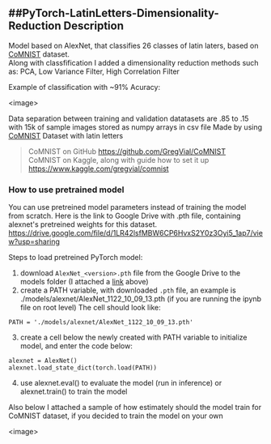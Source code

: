 ##PyTorch-LatinLetters-Dimensionality-Reduction
Description
---
Model based on AlexNet, that classifies 26 classes of latin laters, based on [CoMNIST](https://github.com/GregVial/CoMNIST) dataset.\
Along with classfification I added a dimensionality reduction methods such as: PCA, Low Variance Filter, High Correlation Filter

Example of classification with ~91% Acuracy:

\<image>

Data separation between training and validation datatasets are .85 to .15 with 15k of sample images stored as numpy arrays in csv file
Made by using [CoMNIST](https://github.com/GregVial/CoMNIST) Dataset with latin letters

> CoMNIST on GitHub https://github.com/GregVial/CoMNIST \
> CoMNIST on Kaggle, along with guide how to set it up
> https://www.kaggle.com/gregvial/comnist

### How to use pretrained model
You can use pretreined model parameters instead of training the model from scratch.
Here is the link to Google Drive with .pth file, containing alexnet's pretreined weights for this dataset.
https://drive.google.com/file/d/1LR42lsfMBW6CP6HvxS2Y0z3Oyi5_1ap7/view?usp=sharing

Steps to load pretreined PyTorch model:
1. download `AlexNet_<version>.pth` file from the Google Drive to the models folder (I attached a [link](https://drive.google.com/file/d/1LR42lsfMBW6CP6HvxS2Y0z3Oyi5_1ap7/view?usp=sharing) above)
2. create a PATH variable, with downloaded `.pth` file, an example is ./models/alexnet/AlexNet_1122_10_09_13.pth (if you are running the ipynb file on root level)
The cell should look like:
```
PATH = './models/alexnet/AlexNet_1122_10_09_13.pth'
```
3. create a cell below the newly created with PATH variable to initialize model, and enter the code below:
    
```
alexnet = AlexNet()
alexnet.load_state_dict(torch.load(PATH))
```

4. use alexnet.eval() to evaluate the model (run in inference) or alexnet.train() to train the model

Also below I attached a sample of how estimately should the model train for CoMNIST dataset, if you decided to train the model on your own

\<image>
